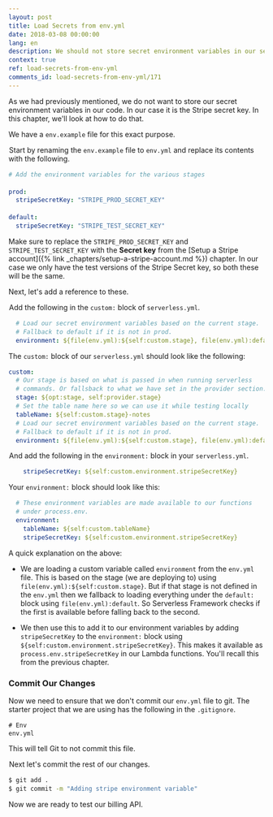 ```yaml
---
layout: post
title: Load Secrets from env.yml
date: 2018-03-08 00:00:00
lang: en
description: We should not store secret environment variables in our serverless.yml. For this we will create a env.yml file that will not be checked into source control. We load this file in our serverless.yml.
context: true
ref: load-secrets-from-env-yml
comments_id: load-secrets-from-env-yml/171
---
```


As we had previously mentioned, we do not want to store our secret environment variables in our code. In our case it is the Stripe secret key. In this chapter, we'll look at how to do that.

We have a `env.example` file for this exact purpose.

<img class="code-marker" src="/assets/s.png" />Start by renaming the `env.example` file to `env.yml` and replace its contents with the following.

``` yml
# Add the environment variables for the various stages

prod:
  stripeSecretKey: "STRIPE_PROD_SECRET_KEY"

default:
  stripeSecretKey: "STRIPE_TEST_SECRET_KEY"
```

Make sure to replace the `STRIPE_PROD_SECRET_KEY` and `STRIPE_TEST_SECRET_KEY` with the **Secret key** from the [Setup a Stripe account]({% link _chapters/setup-a-stripe-account.md %}) chapter. In our case we only have the test versions of the Stripe Secret key, so both these will be the same.

Next, let's add a reference to these.

<img class="code-marker" src="/assets/s.png" />Add the following in the `custom:` block of `serverless.yml`.

``` yml
  # Load our secret environment variables based on the current stage.
  # Fallback to default if it is not in prod.
  environment: ${file(env.yml):${self:custom.stage}, file(env.yml):default}
```

The `custom:` block of our `serverless.yml` should look like the following:

``` yml
custom:
  # Our stage is based on what is passed in when running serverless
  # commands. Or fallsback to what we have set in the provider section.
  stage: ${opt:stage, self:provider.stage}
  # Set the table name here so we can use it while testing locally
  tableName: ${self:custom.stage}-notes
  # Load our secret environment variables based on the current stage.
  # Fallback to default if it is not in prod.
  environment: ${file(env.yml):${self:custom.stage}, file(env.yml):default}
```

<img class="code-marker" src="/assets/s.png" />And add the following in the `environment:` block in your `serverless.yml`.

``` yml
    stripeSecretKey: ${self:custom.environment.stripeSecretKey}
```

Your `environment:` block should look like this:

``` yml
  # These environment variables are made available to our functions
  # under process.env.
  environment:
    tableName: ${self:custom.tableName}
    stripeSecretKey: ${self:custom.environment.stripeSecretKey}
```

A quick explanation on the above:

- We are loading a custom variable called `environment` from the `env.yml` file. This is based on the stage (we are deploying to) using `file(env.yml):${self:custom.stage}`. But if that stage is not defined in the `env.yml` then we fallback to loading everything under the `default:` block using `file(env.yml):default`. So Serverless Framework checks if the first is available before falling back to the second.

- We then use this to add it to our environment variables by adding `stripeSecretKey` to the `environment:` block using `${self:custom.environment.stripeSecretKey}`. This makes it available as `process.env.stripeSecretKey` in our Lambda functions. You'll recall this from the previous chapter.

### Commit Our Changes

Now we need to ensure that we don't commit our `env.yml` file to git. The starter project that we are using has the following in the `.gitignore`.

```
# Env
env.yml
```

This will tell Git to not commit this file.

<img class="code-marker" src="/assets/s.png" />Next let's commit the rest of our changes.

``` bash
$ git add .
$ git commit -m "Adding stripe environment variable"
```

Now we are ready to test our billing API.
